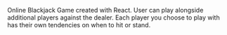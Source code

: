 Online Blackjack Game created with React. User can play alongside additional players against the dealer. Each player you choose to play with has their own tendencies on when to hit or stand.
